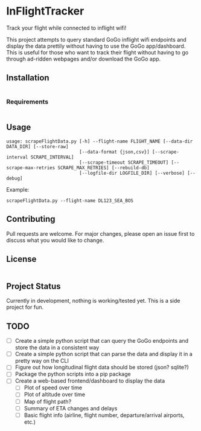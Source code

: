 # InFlightTracker
Track your flight while connected to inflight wifi!

This project attempts to query standard GoGo inflight wifi endpoints and display the data prettily without having to use the GoGo app/dashboard. This is useful for those who want to track their flight without having to go through ad-ridden webpages and/or download the GoGo app.

## Installation

```
```

### Requirements

```
```

## Usage
```
usage: scrapeFlightData.py [-h] --flight-name FLIGHT_NAME [--data-dir DATA_DIR] [--store-raw]
                           [--data-format {json,csv}] [--scrape-interval SCRAPE_INTERVAL]
                           [--scrape-timeout SCRAPE_TIMEOUT] [--scrape-max-retries SCRAPE_MAX_RETRIES] [--rebuild-db]
                           [--logfile-dir LOGFILE_DIR] [--verbose] [--debug]
```
Example:
```
scrapeFlightData.py --flight-name DL123_SEA_BOS
```

## Contributing
Pull requests are welcome. For major changes, please open an issue first to discuss what you would like to change.

## License
```
```

## Project Status
Currently in development, nothing is working/tested yet. This is a side project for fun.

## TODO
- [ ] Create a simple python script that can query the GoGo endpoints and store the data in a consistent way
- [ ] Create a simple python script that can parse the data and display it in a pretty way on the CLI
- [ ] Figure out how longitudinal flight data should be stored (json? sqlite?)
- [ ] Package the python scripts into a pip package
- [ ] Create a web-based frontend/dashboard to display the data
  - [ ] Plot of speed over time
  - [ ] Plot of altitude over time
  - [ ] Map of flight path?
  - [ ] Summary of ETA changes and delays
  - [ ] Basic flight info (airline, flight number, departure/arrival airports, etc.)
